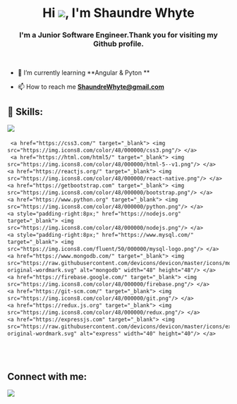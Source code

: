 
<h1 align="center">Hi <img src="https://raw.githubusercontent.com/MartinHeinz/MartinHeinz/master/wave.gif" width="30px">, I'm Shaundre Whyte </h1>
<h3 align="center">I'm a  Junior Software Engineer.Thank you for visiting my Github profile.</h3>
<br/>


- 🌱 I’m currently learning **Angular & Pyton **

- 📫 How to reach me **ShaundreWhyte@gmail.com**

## 🚀 Skills:

<p align="left">
      <a href="https://www.javascript.com/" target="_blank"> <img src="https://img.icons8.com/color/48/000000/javascript--v1.png"/></a>

     
     <a href="https://css3.com/" target="_blank"> <img src="https://img.icons8.com/color/48/000000/css3.png"/> </a>
     <a href="https://html.com/html5/" target="_blank"> <img src="https://img.icons8.com/color/48/000000/html-5--v1.png"/> </a>
    <a href="https://reactjs.org/" target="_blank"> <img src="https://img.icons8.com/color/48/000000/react-native.png"/> </a>
    <a href="https://getbootstrap.com" target="_blank"> <img src="https://img.icons8.com/color/48/000000/bootstrap.png"/> </a> 
    <a href="https://www.python.org" target="_blank"> <img src="https://img.icons8.com/color/48/000000/python.png"/> </a> 
    <a style="padding-right:8px;" href="https://nodejs.org" target="_blank"> <img src="https://img.icons8.com/color/48/000000/nodejs.png"/> </a> 
    <a style="padding-right:8px;" href="https://www.mysql.com/" target="_blank"> <img src="https://img.icons8.com/fluent/50/000000/mysql-logo.png"/> </a>
    <a href="https://www.mongodb.com/" target="_blank"> <img src="https://raw.githubusercontent.com/devicons/devicon/master/icons/mongodb/mongodb-original-wordmark.svg" alt="mongodb" width="48" height="48"/> </a> 
    <a href="https://firebase.google.com/" target="_blank"> <img src="https://img.icons8.com/color/48/000000/firebase.png"/> </a>    
    <a href="https://git-scm.com/" target="_blank"> <img src="https://img.icons8.com/color/48/000000/git.png"/> </a>
    <a href="https://redux.js.org" target="_blank"> <img src="https://img.icons8.com/color/48/000000/redux.png"/> </a>
    <a href="https://expressjs.com" target="_blank"> <img src="https://raw.githubusercontent.com/devicons/devicon/master/icons/express/express-original-wordmark.svg" alt="express" width="40" height="40"/> </a>
</p>
<br/>
<br/>

## Connect with me:
<p align="left">

<a href = "https://www.linkedin.com/in/shaundre-whyte-1305a6177/"><img src="https://img.icons8.com/fluent/48/000000/linkedin.png"/></a>
</p>

